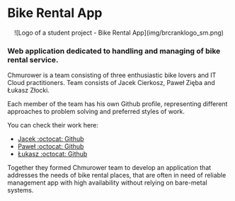 # Bike Rental App

<p align="center">
![Logo of a student project - Bike Rental App](img/brcranklogo_sm.png)
</p>

### Web application dedicated to handling and managing of bike rental service. 

Chmurower is a team consisting of three enthusiastic bike lovers and IT Cloud practitioners.
Team consists of Jacek Cierkosz, Paweł Zięba and Łukasz Złocki.

Each member of the team has his own Github profile, representing different approaches
to problem solving and preferred styles of work. 

You can check their work here:

* [Jacek  :octocat: Github](https://github.com/Jacek-Kapral)
* [Paweł  :octocat: Github](https://github.com/PZ-wsb)
* [Łukasz :octocat: Github](https://github.com/LukasZlocki)

Together they formed Chmurower team to develop an application that addresses the needs
of bike rental places, that are often in need of reliable management app with high
availability without relying on bare-metal systems.